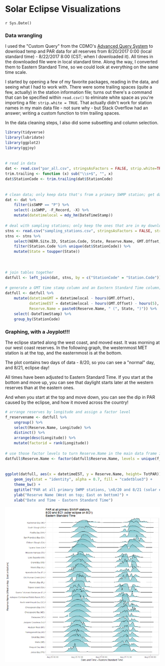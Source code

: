 # Solar Eclipse Visualizations
`r Sys.Date()`  



### Data wrangling  

I used the "Custom Query" from the CDMO's [Advanced Query System](http://cdmo.baruch.sc.edu/aqs/) to download temp and PAR data for all reserves from 8/20/2017 0:00 (local standard time) - 8/22/2017 8:00 (CST; when I downloaded it). All times in the downloaded file were in local standard time. Along the way, I converted them to Eastern Standard Time, so we could look at everything on the same time scale.  

I started by opening a few of my favorite packages, reading in the data, and seeing what I had to work with. There were some trailing spaces (quite a few, actually) in the station information file; turns out there's a command that can be specified within `read.csv()` to elminate white space as you're importing a file: `strip.white = TRUE`. That actually didn't work for station names in my main data file - not sure why - but Stack Overflow had an answer; writing a custom function to trim trailing spaces. 

In the data cleaning steps, I also did some subsetting and column selection.


```r
library(tidyverse)
library(lubridate)
library(ggplot2)
library(ggjoy)


# read in data
dat <- read.csv("par_all.csv", stringsAsFactors = FALSE, strip.white=TRUE)
trim.trailing <- function (x) sub("\\s+$", "", x)
dat$StationCode <- trim.trailing(dat$StationCode)


# clean data; only keep data that's from a primary SWMP station; get datetimestamp into POSIXct using lubridate::mdy_hm
dat <- dat %>%
    filter(isSWMP == "P") %>%
    select(-isSWMP, -F_Record, -X) %>%
    mutate(datetimelocal = mdy_hm(DateTimeStamp))

# deal with sampling stations; only keep the ones that are in my downloaded data file
stns <- read.csv("sampling_stations.csv", stringsAsFactors = FALSE, strip.white=TRUE)
stns <- stns %>%
    select(NERR.Site.ID, Station.Code, State, Reserve.Name, GMT.Offset, Longitude) %>%
    filter(Station.Code %in% unique(dat$StationCode)) %>%
    mutate(State = toupper(State))



# join tables together
datfull <- left_join(dat, stns, by = c("StationCode" = "Station.Code"))

# generate a GMT time stamp column and an Eastern Standard Time column; get rid of the character DateTimeStamp column; glue the State to the back of the Reserve name
datfull <- datfull %>%
    mutate(datetimeGMT = datetimelocal - hours(GMT.Offset),
           datetimeEST = datetimelocal - hours(GMT.Offset) - hours(5),
           Reserve.Name = paste0(Reserve.Name, " (", State, ")")) %>%
    select(-DateTimeStamp) %>%
    group_by(StationCode)
```


### Graphing, with a Joyplot!!! 


The eclipse started along the west coast, and moved east. It was morning at our west coast reserves. In the following graph, the westernmost MET station is at the top, and the easternmost is at the bottom.  

The plot contains two days of data - 8/20, so you can see a "normal" day, and 8/21, eclipse day!  

All times have been adjusted to Eastern Standard Time. If you start at the bottom and move up, you can see that daylight starts later at the western reserves than at the eastern ones.  

And when you start at the top and move down, you can see the dip in PAR caused by the eclipse, and how it moved across the country!


```r
# arrange reserves by longitude and assign a factor level
f_reservename <- datfull %>%
    ungroup() %>%
    select(Reserve.Name, Longitude) %>%
    distinct() %>%
    arrange(desc(Longitude)) %>%
    mutate(factorid = rank(Longitude))

# use those factor levels to turn Reserve.Name in the main data frame into a factor, ordered thusly
datfull$Reserve.Name <- factor(datfull$Reserve.Name, levels = unique(f_reservename$Reserve.Name[order(f_reservename$factorid)]))


ggplot(datfull, aes(x = datetimeEST, y = Reserve.Name, height= TotPAR)) +
    geom_joy(stat = "identity", alpha = 0.7, fill = "cadetblue3") +
    theme_bw() +
    ggtitle("PAR at all primary SWMP stations, \n8/20 and 8/21 (solar eclipse on 8/21) \nEastern Standard Time") +
    ylab("Reserve Name (West on top; East on bottom)") +
    xlab("Date and Time - Eastern Standard Time")
```

![](Eclipse_visualization_files/figure-html/unnamed-chunk-2-1.png)<!-- -->


